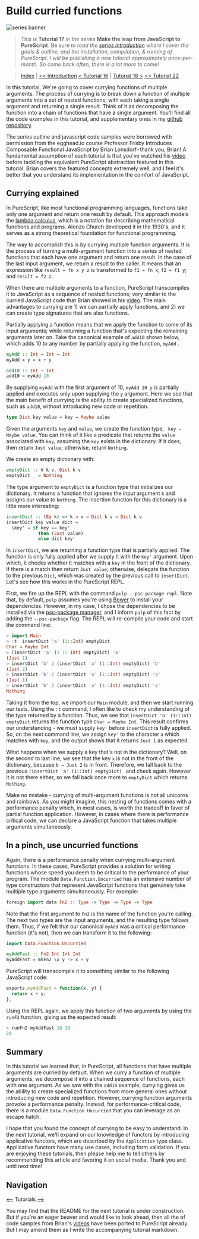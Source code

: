 # Build curried functions

![series banner](../resources/glitched-abstract.jpg)

> *This is* **Tutorial 17** *in the series* **Make the leap from JavaScript to PureScript**. Be sure
> *to read the [series introduction](https://github.com/adkelley/javascript-to-purescript) where I cover the goals & outline, and the installation,*
> *compilation, & running of PureScript. I will be publishing a new tutorial approximately*
> *once-per-month. So come back often, there is a lot more to come!*

> [Index](https://github.com/adkelley/javascript-to-purescript/tree/master/index.md) | [<< Introduction](https://github.com/adkelley/javascript-to-purescript/blob/master/README.md) [< Tutorial 16](https://github.com/adkelley/javascript-to-purescript/tree/master/tut16) | [Tutorial 18 >](https://github.com/adkelley/javascript-to-purescript/tree/master/tut18) [>> Tutorial 22](https://github.com/adkelley/javascript-to-purescript/tree/master/tut22)

In this tutorial, We're going to cover currying functions of multiple arguments.  The process of currying is to break down a function of multiple arguments into a set of nested functions; with each taking a single argument and returning a single result.  Think of it as decomposing the function into a chain of functions that have a single argument.  You'll find all the code examples in this tutorial, and supplementary ones in my [github repository](https://github.com/adkelley/javascript-to-purescript/tree/master/tut17).

The series outline and javascript code samples were borrowed with permission from the egghead.io course Professor Frisby Introduces Composable Functional JavaScript by Brian Lonsdorf - thank you, Brian! A fundamental assumption of each tutorial is that you've watched his [video](https://egghead.io/lessons/javascript-currying-with-examples) before tackling the equivalent PureScript abstraction featured in this tutorial. Brian covers the featured concepts extremely well, and I feel it's better that you understand its implementation in the comfort of JavaScript.

## Currying explained
In PureScript, like most functional programming languages, functions take only one argument and return one result by default. This approach models the [lambda calculus](https://en.wikipedia.org/wiki/Lambda_calculus), which is a notation for describing mathematical functions and programs.  Alonzo Church developed it in the 1930's, and it serves as a strong theoretical foundation for functional programming.

The way to accomplish this is by currying multiple function arguments. It is the process of turning a multi-argument function into a series of nested functions that each have one argument and return one result.  In the case of the last input argument, we return a result to the caller.  It means that an expression like `result = fn x y z` is transformed to `f1 = fn x`; `f2 = f1 y`; and `result = f2 z`.

When there are multiple arguments to a function, PureScript transcompiles it to JavaScript as a sequence of nested functions; very similar to the curried JavaScript code that Brian showed in his [video](https://egghead.io/lessons/javascript-currying-with-examples).  The main advantages to currying are 1) we can partially apply functions, and 2) we can create type signatures that are also functions.  

Partially applying a function means that we apply the function to some of its input arguments; while returning a function that's expecting the remaining arguments later on. Take the canonical example of `add10` shown below, which adds 10 to any number by partially applying the function, `myAdd` .  
```haskell
myAdd :: Int → Int → Int
myAdd x y = x + y

add10 :: Int → Int
add10 = myAdd 10
```
By supplying `myAdd` with the first argument of 10, `myAdd 10 y` is partially applied and executes only upon supplying the `y` argument.  Here we see that the main benefit of currying is the ability to create specialized functions, such as `add10`, without introducing new code or repetition.

```haskell
type Dict key value = key → Maybe value
```
Given the arguments `key` and `value`, we create the function type, ` key → Maybe value`.  You can think of it like a predicate that returns the `value` associated with `key`, assuming the `key` exists in the dictionary.  If it does, then return `Just value`; otherwise, return `Nothing`.

We create an empty dictionary with:
```haskell
emptyDict :: ∀ k v. Dict k v
emptyDict _ = Nothing
```
The type argument to `emptyDict` is a function type that initializes our dictionary.  It returns a function that ignores the input argument `k` and assigns our value to `Nothing`.  The insertion function for this dictionary is a little more interesting:
```haskell
insertDict :: (Eq k) => k → v → Dict k v → Dict k v
insertDict key value dict =
  \key' → if key == key'
            then (Just value)
            else dict key'
```
In `insertDict`, we are returning a function type that is partially applied.  The function is only fully applied after we supply it with the `key'` argument.  Upon which, it checks whether it matches with a `key` in the front of the dictionary.  If there is a match then return `Just value`; otherwise, delegate the function to the previous `Dict`, which was created by the previous call to `insertDict`.  Let's see how this works in the PureScript REPL.  

First, we fire up the REPL with the command `pulp --psc-package repl`.  Note that, by default, `pulp` assumes you're using [Bower](https://bower.io/)  to install your dependencies.  However, in my case, I chose the dependencies to be installed via the [psc-package manager](https://github.com/purescript/psc-package), and I inform `pulp` of this fact by adding the `--psc-package` flag. The REPL will re-compile your code and start the command line:

```haskell
> import Main
> :t  insertDict 'a' (1::Int) emptyDict
Char → Maybe Int
> (insertDict 'a' (1 :: Int) emptyDict) 'a'
(Just 1)
> insertDict 'b' 2 (insertDict 'a' (1::Int) emptyDict) 'b'
(Just 2)
> insertDict 'b' 2 (insertDict 'a' (1::Int) emptyDict) 'a'
(Just 1)
> insertDict 'b' 2 (insertDict 'a' (1::Int) emptyDict) 'x'
Nothing
```
Taking it from the top, we import our `Main`  module, and then we start running our tests.  Using the `:t` command, I often like to check my understanding of the type returned by a function. Thus, we see that `insertDict 'a' (1::Int) emptyDict` returns the function type `Char → Maybe Int`.  This result confirms our understanding - we must supply `key'` before `insertDict` is fully applied.  So, on the next command line, we assign `key'` to the character `a` which matches with `key`, and the output shows that it returns `Just 1` as expected.  

What happens when we supply a key that's not in the dictionary?  Well, on the second to last line, we see that the key `x` is not in the front of the dictionary, because `b → Just 2` is in front.  Therefore, we fall back to the previous `(insertDict 'a' (1::Int) emptyDict) ` and check again.  However it is not there either, so we fall back once more to `emptyDict` which returns `Nothing`.

Make no mistake - currying of multi-argument functions is not all unicorns and rainbows.  As you might imagine, this nesting of functions comes with a performance penalty which, in most cases, is worth the tradeoff in favor of partial function application.  However, in cases where there is performance critical code, we can declare a JavaScript function that takes multiple arguments simultaneously.

## In a pinch, use uncurried functions
Again, there is a performance penalty when currying multi-argument functions.  In these cases, PureScript provides a solution for writing functions whose speed you deem to be critical to the performance of your program.  The module `Data.Function.Uncurried` has an extensive number of type constructors that represent JavaScript functions that genuinely take multiple type arguments simultaneously.  For example:

```haskell
foreign import data Fn2 :: Type -> Type -> Type -> Type
```
Note that the first argument to `Fn2` is the name of the function you're calling.  The next two types are the input arguments, and the resulting type follows them.  Thus, if we felt that our canonical `myAdd` was a critical performance function (it's not), then we can transform it to the following:
```haskell
import Data.Function.Uncurried

myAddFast :: Fn2 Int Int Int
myAddFast = mkFn2 \x y -> x + y
```
PureScript will transcompile it to something similar to the following JavaScript code:
```javascript
exports.myAddFast = function(x, y) {
  return x + y;
};
```
Using the REPL again, we apply this function of two arguments by using the `runF2` function, giving us the expected result:

```haskell
> runFn2 myAddFast 10 10
20
```

## Summary
In this tutorial we learned that, in PureScript, all functions that have multiple arguments are curried by default.  When we curry a function of multiple arguments, we decompose it into a chained sequence of functions, each with one argument.  As we saw with the `add10` example, currying gives us the ability to create specialized functions from more general ones without introducing new code and repetition.  However, currying function arguments provoke a performance penalty.  Instead, for performance-critical code, there is a module `Data.Function.Uncurried` that you can leverage as an escape hatch.

I hope that you found the concept of currying to be easy to understand. In the next tutorial, we'll expand on our knowledge of functors by introducing applicative functors, which are described by the `Applicative` type class.  Applicative functors have many use cases, including form validation.   If you are enjoying these tutorials, then please help me to tell others by recommending this article and favoring it on social media. Thank you and until next time!

## Navigation
[<--](https://github.com/adkelley/javascript-to-purescript/tree/master/tut16) Tutorials [-->](https://github.com/adkelley/javascript-to-purescript/tree/master/tut18)

You may find that the README for the next tutorial is under construction. But if you're an eager beaver and would like to look ahead, then all the of code samples from Brian's [videos](https://egghead.io/courses/professor-frisby-introduces-composable-functional-javascript) have been ported to PureScript already. But I may amend them as I write the accompanying tutorial markdown.  
